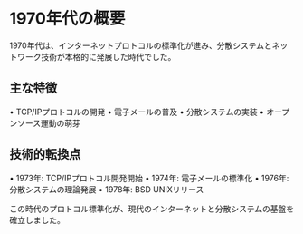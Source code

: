 # 1970年代の概要

1970年代は、インターネットプロトコルの標準化が進み、分散システムとネットワーク技術が本格的に発展した時代でした。

## 主な特徴

• TCP/IPプロトコルの開発
• 電子メールの普及
• 分散システムの実装
• オープンソース運動の萌芽

## 技術的転換点

• 1973年: TCP/IPプロトコル開発開始
• 1974年: 電子メールの標準化
• 1976年: 分散システムの理論発展
• 1978年: BSD UNIXリリース

この時代のプロトコル標準化が、現代のインターネットと分散システムの基盤を確立しました。 